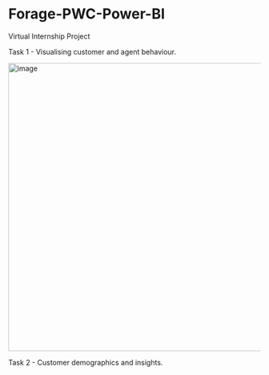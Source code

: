 # Forage-PWC-Power-BI
Virtual Internship Project


Task 1 - Visualising customer and agent behaviour.


<img width="574" alt="image" src="https://github.com/janhavitayde/Forage-PWC-Power-BI/assets/99615172/14245793-7223-40f1-8426-94d5948d6c38">

Task 2 - Customer demographics and insights.
